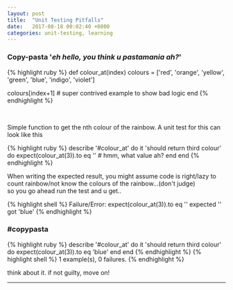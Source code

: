 ```yaml
---
layout: post
title:  "Unit Testing Pitfalls"
date:   2017-08-18 00:02:40 +0800
categories: unit-testing, learning
---
```


### Copy-pasta '_eh hello, you think u pastamania ah?_'

{% highlight ruby %}
def colour_at(index)
  colours = ['red', 'orange', 'yellow', 'green', 'blue', 'indigo', 'violet']

  colours[index+1] # super contrived example to show bad logic
end
{% endhighlight %}

<br />

Simple function to get the nth colour of the rainbow. A unit test for this can look like this

{% highlight ruby %}
describe '#colour_at' do
  it 'should return third colour' do
    expect(colour_at(3)).to eq '' # hmm, what value ah?
  end
end
{% endhighlight %}

When writing the expected result, you might assume code is right/lazy to count rainbow/not know the colours of the rainbow...(don't judge)
<br />
so you go ahead run the test and u get..

{% highlight shell %}
Failure/Error: expect(colour_at(3)).to eq ''
    expected ''
    got 'blue'
{% endhighlight %}

### #copypasta
{% highlight ruby %}
describe '#colour_at' do
  it 'should return third colour' do
    expect(colour_at(3)).to eq 'blue'
  end
end
{% endhighlight %}
{% highlight shell %}
1 example(s), 0 failures.
{% endhighlight %}

think about it. if not guilty, move on!
<hr>
